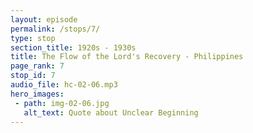 ```yaml
---
layout: episode
permalink: /stops/7/
type: stop
section_title: 1920s - 1930s
title: The Flow of the Lord's Recovery - Philippines
page_rank: 7
stop_id: 7
audio_file: hc-02-06.mp3
hero_images:
 - path: img-02-06.jpg
   alt_text: Quote about Unclear Beginning
---
```


<!--- TRANSCRIPT
At this time, the church in Manila had moved its meeting hall to Gandara Street and changed its name to Christian Assembly Hall, registering with the government as the Chinese Christian Gospel Chapel. 

It was apparent that the saints lacked clarity about some of the truths the Lord was recovering at the time. Until then, they had not yet received direct help from Watchman Nee, only indirect help through his publications. Witness Lee would later describe this historical period of the church in Manila as “an unclear beginning.”
-->